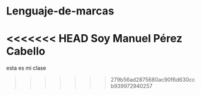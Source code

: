 # Lenguaje-de-marcas
<<<<<<< HEAD
Soy Manuel Pérez Cabello
=======
esta es mi clase
>>>>>>> 279b56ad2875680ac90f6d630ccb939972940257
